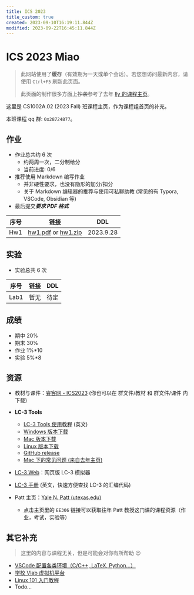 ```yaml
---
title: ICS 2023
title_custom: true
created: 2023-09-10T16:19:11.844Z
modified: 2023-09-22T16:45:11.844Z
---
```


# ICS 2023 Miao

> 此网站使用了**缓存**（有效期为一天或单个会话）。若您想访问最新内容，请使用 `Ctrl+F5` 刷新此页面。
>
> 此页面的制作很多方面上~~抄袭~~参考了去年 [lly 的课程主页](https://ics.liuly.moe/)。

这里是 CS1002A.02 (2023 Fall) 班课程主页，作为课程组首页的补充。

本班课程 qq 群: `0x28724877`。

## 作业

- 作业总共约 6 次
    - 约两周一次，二分制给分
    - 当前进度: 0/6
- 推荐使用 Markdown 编写作业
    - 并非硬性要求，也没有隐形的加分/扣分
    - 关于 Markdown 编辑器的推荐与使用可私聊助教 (常见的有 Typora, VSCode, Obsidian 等)
- 最后提交***要求 PDF 格式***

| 序号 | 链接 | DDL       |
| ---- | ---- | --------- |
| Hw1  | [hw1.pdf](@attachment/hw1.pdf) or [hw1.zip](@attachment/hw1.zip) | 2023.9.28 |

## 实验

- 实验总共 6 次

| 序号 | 链接 | DDL  |
| ---- | ---- | ---- |
| Lab1 | 暂无 | 待定 |

## 成绩

- 期中 20%
- 期末 30%
- 作业 1%*10
- 实验 5%*8

## 资源

- 教材与课件：[睿客网 - ICS2023](https://rec.ustc.edu.cn/share/57e3e4c0-4fb8-11ee-9f43-61828edc81c6) (你也可以在 群文件/教材 和 群文件/课件 内下载)

- **LC-3 Tools**
    - [LC-3 Tools 使用教程](http://acsa.ustc.edu.cn/ics/download/lc3/GuideToUsingLC3Tools.pdf) (英文)
    - [Windows 版本下载](http://acsa.ustc.edu.cn/ics/download/lc3/LC3Tools-2.0.2.exe)
    - [Mac 版本下载](http://acsa.ustc.edu.cn/ics/download/lc3/LC3Tools-2.0.2.dmg)
    - [Linux 版本下载](http://acsa.ustc.edu.cn/ics/download/lc3/lc3tools-2.0.2.tar.gz)
    - [GitHub release](https://github.com/chiragsakhuja/lc3tools/releases)
    - [Mac 下的常见问题 (来自去年主页)](https://ics.liuly.moe/faq/lc3tools.html)
- [LC-3 Web](https://wchargin.com/lc3web/)：网页版 LC-3 模拟器
- [LC-3 手册](http://acsa.ustc.edu.cn/ics/download/lc3/lc3-handbook.pdf) (英文，快速方便查找 LC-3 的汇编代码)
- Patt 主页：[Yale N. Patt (utexas.edu)](https://users.ece.utexas.edu/~patt/)
    - 点击主页里的 `EE306` 链接可以获取往年 Patt 教授这门课的课程资源（作业，考试，实验等）

## 其它补充

> 这里的内容与课程无关，但是可能会对你有所帮助 😉

- [VSCode 配置各类环境（C/C++, LaTeX, Python...）](https://vscode.iw17.cc/tutorials)
- [学校 Vlab 虚拟机平台](https://vlab.ustc.edu.cn/)
- [Linux 101 入门教程](https://101.ustclug.org/)
- Todo...
